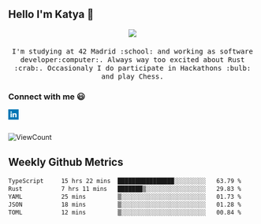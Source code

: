 
## Hello I'm Katya :wave:

<p align="center">
  <img src="https://raw.githubusercontent.com/coderjojo/coderjojo/master/img/github.gif" width=100>
  <br><br>
  <samp>
    I'm studying at 42 Madrid :school: </a> and working as software developer:computer:. Always way too excited about Rust :crab:. Occasionaly I do participate in Hackathons :bulb: and play Chess.
  </samp>
</p>

### Connect with me :smiley:
<a href="https://www.linkedin.com/in/ekaterina-prusakova-b209b494/">
  <img align="left" alt="Katya Prusakova" width="21px" src="https://raw.githubusercontent.com/edent/SuperTinyIcons/099dc12b59179d07d534069bc8551718f786d91a/images/svg/linkedin.svg" />
</a>
<br/><br/>


<!--  ![visitors](https://visitor-badge.glitch.me/badge?page_id=KatyaPrusakova/KatyaPrusakova) -->

![ViewCount](https://views.whatilearened.today/views/github/KatyaPrusakova/views.svg)

## Weekly Github Metrics

<!--START_SECTION:waka-->

```text
TypeScript     15 hrs 22 mins  ████████████████░░░░░░░░░   63.79 %
Rust           7 hrs 11 mins   ███████▒░░░░░░░░░░░░░░░░░   29.83 %
YAML           25 mins         ▒░░░░░░░░░░░░░░░░░░░░░░░░   01.73 %
JSON           18 mins         ▒░░░░░░░░░░░░░░░░░░░░░░░░   01.28 %
TOML           12 mins         ▒░░░░░░░░░░░░░░░░░░░░░░░░   00.84 %
```

<!--END_SECTION:waka-->